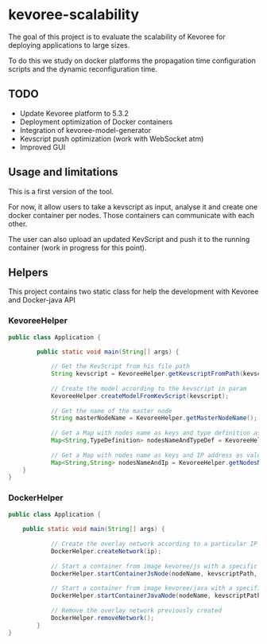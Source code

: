 # kevoree-scalability

The goal of this project is to evaluate the scalability of Kevoree for deploying applications to large sizes. 

To do this we study on docker platforms the propagation time configuration scripts and the dynamic reconfiguration time.


## TODO

  * Update Kevoree platform to 5.3.2
  * Deployment optimization of Docker containers
  * Integration of kevoree-model-generator
  * Kevscript push optimization (work with WebSocket atm)
  * Improved GUI


## Usage and limitations

This is a first version of the tool.

For now, it allow users to take a kevscript as input, analyse it and create one docker container per nodes. Those containers can communicate with each other.

The user can also upload an updated KevScript and push it to the running container (work in progress for this point).


## Helpers

This project contains two static class for help the development with Kevoree and Docker-java API

### KevoreeHelper

```java
public class Application {

    	public static void main(String[] args) {
    
			// Get the KevScript from his file path 
			String kevscript = KevoreeHelper.getKevscriptFromPath(kevscriptPath);
			
			// Create the model according to the kevscript in param
			KevoreeHelper.createModelFromKevScript(kevscript);
			
			// Get the name of the master node
			String masterNodeName = KevoreeHelper.getMasterNodeName();
			
			// Get a Map with nodes name as keys and type definition as value
			Map<String,TypeDefinition> nodesNameAndTypeDef = KevoreeHelper.getNodesNameAndTypeDefFromKevScript();
			
			// Get a Map with nodes name as keys and IP address as value
			Map<String,String> nodesNameAndIp = KevoreeHelper.getNodesNameAndIpAddressFromKevScript();
	}
}
```

### DockerHelper

```java
public class Application {
	
	public static void main(String[] args) {
	
    		// Create the overlay network according to a particular IP
    		DockerHelper.createNetwork(ip);
    		
    		// Start a container from image kevoree/js with a specific JS node
    		DockerHelper.startContainerJsNode(nodeName, kevscriptPath, nodeIP);
    		
    		// Start a container from image kevoree/java with a specific Java node
    		DockerHelper.startContainerJavaNode(nodeName, kevscriptPath, nodeIP);
    		
    		// Remove the overlay network previously created
    		DockerHelper.removeNetwork();
    	}
}
```

